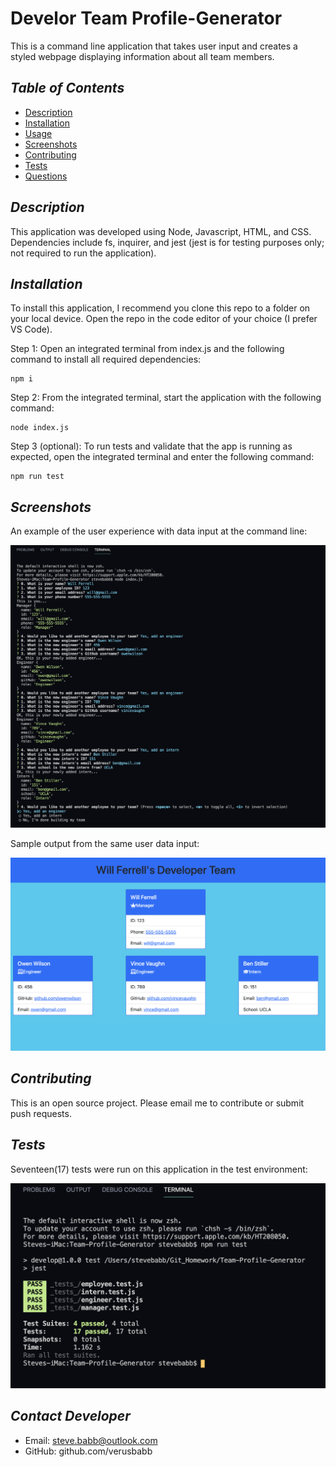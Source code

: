 # Develor Team Profile-Generator
This is a command line application that takes user input and creates a styled webpage displaying information 
about all team members.

## *Table of Contents*

- [Description](#description)
- [Installation](#installation)
- [Usage](#usage)
- [Screenshots](#screenshots)
- [Contributing](#contributing)
- [Tests](#tests)
- [Questions](#questions)

## *Description*
This application was developed using Node, Javascript, HTML, and CSS.  Dependencies include fs, inquirer, and 
jest (jest is for testing purposes only; not required to run the application).

## *Installation*
To install this application, I recommend you clone this repo to a folder on your local device.  Open the repo
in the code editor of your choice (I prefer VS Code).  

Step 1: Open an integrated terminal from index.js and the following command to install all required dependencies:
```
npm i
```

Step 2: From the integrated terminal, start the application with the following command:
```
node index.js
```

Step 3 (optional): To run tests and validate that the app is running as expected, open the integrated terminal and enter the following command:
```
npm run test
```

## *Screenshots*

An example of the user experience with data input at the command line:

![Screenshot of HTML Output](https://github.com/verusbabb/Team-Profile-Generator/blob/main/screenshots/terminal.png)

Sample output from the same user data input:

![Screenshot of Node Input Experience](https://github.com/verusbabb/Team-Profile-Generator/blob/main/screenshots/output.png)


## *Contributing*
This is an open source project.  Please email me to contribute or submit push requests.

## *Tests*
Seventeen(17) tests were run on this application in the test environment:

![Screenshot of test results](https://github.com/verusbabb/Team-Profile-Generator/blob/main/screenshots/tests.png)

## *Contact Developer*
- Email: steve.babb@outlook.com
- GitHub: github.com/verusbabb

